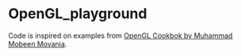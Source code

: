 # OpenGL_playground

Code is inspired on examples from [OpenGL Cookbok by Muhammad Mobeen Movania](https://www.packtpub.com/game-development/opengl-development-cookbook).
